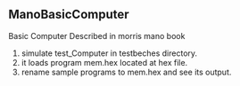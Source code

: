 ## ManoBasicComputer
Basic Computer Described in morris mano book

1. simulate test_Computer in testbeches directory.
2. it loads program mem.hex located at hex file.
3. rename sample programs to mem.hex and see its output.
